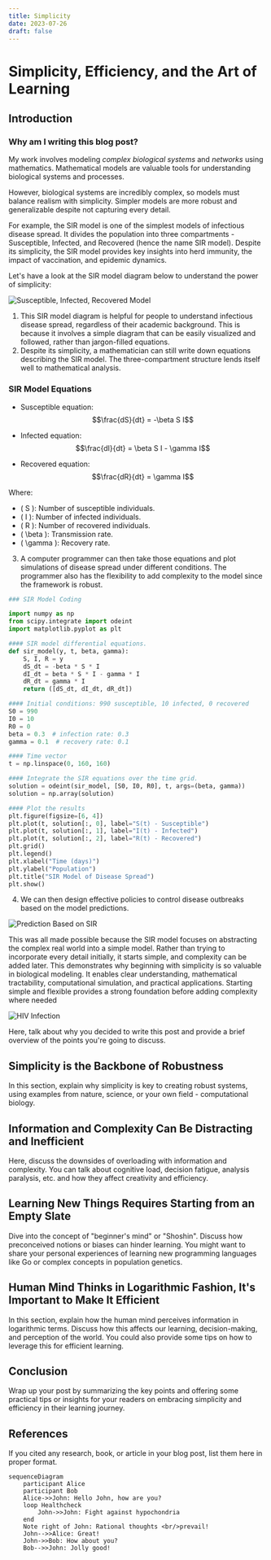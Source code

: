 ```yaml
---
title: Simplicity
date: 2023-07-26
draft: false
---
```


# Simplicity, Efficiency, and the Art of Learning

## Introduction

### Why am I writing this blog post?

My work involves modeling *complex biological systems* and *networks* using mathematics. Mathematical models are valuable tools for understanding biological systems and processes. 

However, biological systems are incredibly complex, so models must balance realism with simplicity. Simpler models are more robust and generalizable despite not capturing every detail.

For example, the SIR model is one of the simplest models of infectious disease spread. It divides the population into three compartments - Susceptible, Infected, and Recovered (hence the name SIR model). Despite its simplicity, the SIR model provides key insights into herd immunity, the impact of vaccination, and epidemic dynamics. 


Let's have a look at the SIR model diagram below to understand the power of simplicity:

![Susceptible, Infected, Recovered Model](sir.svg)



1. This SIR model diagram is helpful for people to understand infectious disease spread, regardless of their academic background. This is because it involves a simple diagram that can be easily visualized and followed, rather than jargon-filled equations.
2. Despite its simplicity, a mathematician can still write down equations describing the SIR model. The three-compartment structure lends itself well to mathematical analysis.

### SIR Model Equations

- Susceptible equation:
  $$\frac{dS}{dt} = -\beta S I$$

- Infected equation:
  $$\frac{dI}{dt} = \beta S I - \gamma I$$

- Recovered equation:
  $$\frac{dR}{dt} = \gamma I$$

Where:
- \( S \): Number of susceptible individuals.
- \( I \): Number of infected individuals.
- \( R \): Number of recovered individuals.
- \( \beta \): Transmission rate.
- \( \gamma \): Recovery rate.

3. A computer programmer can then take those equations and plot simulations of disease spread under different conditions. The programmer also has the flexibility to add complexity to the model since the framework is robust.

``` python
### SIR Model Coding

import numpy as np
from scipy.integrate import odeint
import matplotlib.pyplot as plt

#### SIR model differential equations.
def sir_model(y, t, beta, gamma):
    S, I, R = y
    dS_dt = -beta * S * I
    dI_dt = beta * S * I - gamma * I
    dR_dt = gamma * I
    return ([dS_dt, dI_dt, dR_dt])

#### Initial conditions: 990 susceptible, 10 infected, 0 recovered
S0 = 990
I0 = 10
R0 = 0
beta = 0.3  # infection rate: 0.3
gamma = 0.1  # recovery rate: 0.1

#### Time vector
t = np.linspace(0, 160, 160)

#### Integrate the SIR equations over the time grid.
solution = odeint(sir_model, [S0, I0, R0], t, args=(beta, gamma))
solution = np.array(solution)

#### Plot the results
plt.figure(figsize=[6, 4])
plt.plot(t, solution[:, 0], label="S(t) - Susceptible")
plt.plot(t, solution[:, 1], label="I(t) - Infected")
plt.plot(t, solution[:, 2], label="R(t) - Recovered")
plt.grid()
plt.legend()
plt.xlabel("Time (days)")
plt.ylabel("Population")
plt.title("SIR Model of Disease Spread")
plt.show()
```



4. We can then design effective policies to control disease outbreaks based on the model predictions.

![Prediction Based on SIR](sir_plot.png)

This was all made possible because the SIR model focuses on abstracting the complex real world into a simple model. Rather than trying to incorporate every detail initially, it starts simple, and complexity can be added later. This demonstrates why beginning with simplicity is so valuable in biological modeling. It enables clear understanding, mathematical tractability, computational simulation, and practical applications. Starting simple and flexible provides a strong foundation before adding complexity where needed

![HIV Infection](hiv.svg)


Here, talk about why you decided to write this post and provide a brief overview of the points you're going to discuss.

## Simplicity is the Backbone of Robustness

In this section, explain why simplicity is key to creating robust systems, using examples from nature, science, or your own field - computational biology.

## Information and Complexity Can Be Distracting and Inefficient

Here, discuss the downsides of overloading with information and complexity. You can talk about cognitive load, decision fatigue, analysis paralysis, etc. and how they affect creativity and efficiency.

## Learning New Things Requires Starting from an Empty Slate

Dive into the concept of "beginner's mind" or "Shoshin". Discuss how preconceived notions or biases can hinder learning. You might want to share your personal experiences of learning new programming languages like Go or complex concepts in population genetics.

## Human Mind Thinks in Logarithmic Fashion, It's Important to Make It Efficient

In this section, explain how the human mind perceives information in logarithmic terms. Discuss how this affects our learning, decision-making, and perception of the world. You could also provide some tips on how to leverage this for efficient learning.

## Conclusion

Wrap up your post by summarizing the key points and offering some practical tips or insights for your readers on embracing simplicity and efficiency in their learning journey.

## References

If you cited any research, book, or article in your blog post, list them here in proper format.


```mermaid
sequenceDiagram
    participant Alice
    participant Bob
    Alice->>John: Hello John, how are you?
    loop Healthcheck
        John->>John: Fight against hypochondria
    end
    Note right of John: Rational thoughts <br/>prevail!
    John-->>Alice: Great!
    John->>Bob: How about you?
    Bob-->>John: Jolly good!
```
